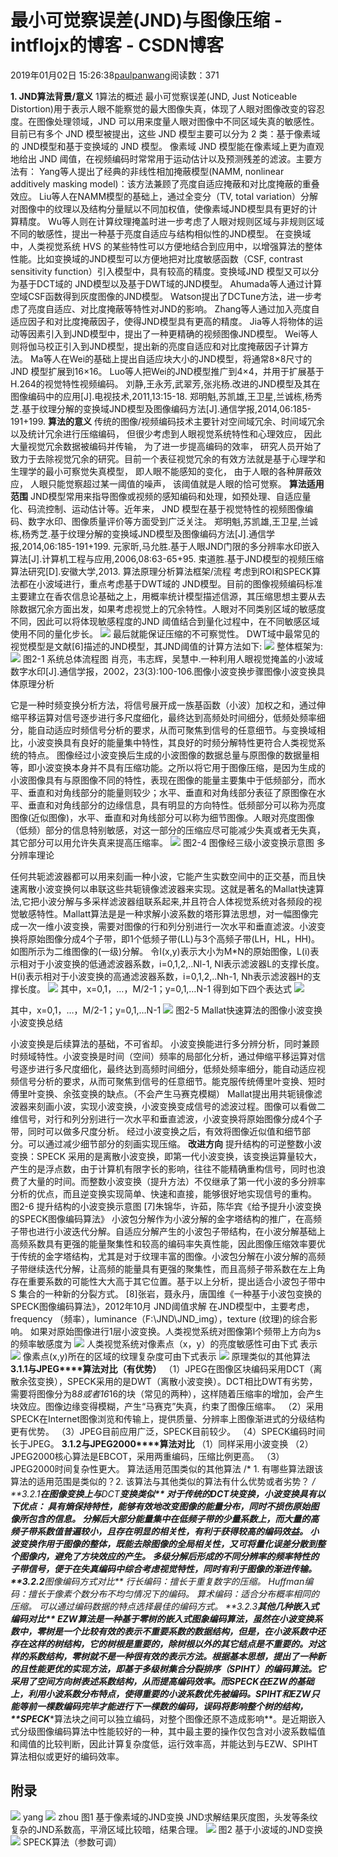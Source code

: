 
# 最小可觉察误差(JND)与图像压缩 - intflojx的博客 - CSDN博客


2019年01月02日 15:26:38[paulpanwang](https://me.csdn.net/intflojx)阅读数：371


**1. JND算法背景/意义**
1算法的概述
最小可觉察误差(JND, Just Noticeable Distortion)用于表示人眼不能察觉的最大图像失真，体现了人眼对图像改变的容忍度。在图像处理领域，JND 可以用来度量人眼对图像中不同区域失真的敏感性。目前已有多个 JND 模型被提出，这些 JND 模型主要可以分为 2 类：基于像素域的 JND模型和基于变换域的 JND 模型。
像素域 JND 模型能在像素域上更为直观地给出 JND 阈值，在视频编码时常常用于运动估计以及预测残差的滤波。主要方法有：
Yang等人提出了经典的非线性相加掩蔽模型(NAMM, nonlinear additively masking model)：该方法兼顾了亮度自适应掩蔽和对比度掩蔽的重叠效应。
Liu等人在NAMM模型的基础上，通过全变分（TV, total variation）分解对图像中的纹理以及结构分量赋以不同加权值，使像素域JND模型具有更好的计算精度。
Wu等人则在计算纹理掩盖时进一步考虑了人眼对规则区域与非规则区域不同的敏感性，提出一种基于亮度自适应与结构相似性的JND模型。
在变换域中，人类视觉系统 HVS 的某些特性可以方便地结合到应用中，以增强算法的整体性能。比如变换域的JND模型可以方便地把对比度敏感函数（CSF, contrast sensitivity function）引入模型中，具有较高的精度。变换域JND 模型又可以分为基于DCT域的 JND模型以及基于DWT域的JND模型。
Ahumada等人通过计算空域CSF函数得到灰度图像的JND模型。
Watson提出了DCTune方法，进一步考虑了亮度自适应、对比度掩蔽等特性对JND的影响。
Zhang等人通过加入亮度自适应因子和对比度掩蔽因子，使得JND模型具有更高的精度。
Jia等人将物体的运动等因素引入到JND模型中，提出了一种更精确的视频图像JND模型。
Wei等人则将伽马校正引入到JND模型，提出新的亮度自适应和对比度掩蔽因子计算方法。
Ma等人在Wei的基础上提出自适应块大小的JND模型，将通常8×8尺寸的JND
模型扩展到16×16。
Luo等人把Wei的JND模型推广到4×4，并用于扩展基于H.264的视觉特性视频编码。
刘静,王永芳,武翠芳,张兆杨.改进的JND模型及其在图像编码中的应用[J].电视技术,2011,13:15-18.
郑明魁,苏凯雄,王卫星,兰诚栋,杨秀芝.基于纹理分解的变换域JND模型及图像编码方法[J].通信学报,2014,06:185-191+199.
**算法的意义**
传统的图像/视频编码技术主要针对空间域冗余、时间域冗余以及统计冗余进行压缩编码， 但很少考虑到人眼视觉系统特性和心理效应， 因此大量视觉冗余数据被编码并传输， 为了进一步提高编码的效率， 研究人员开始了致力于去除视觉冗余的研究。目前一个表征视觉冗余的有效方法就是基于心理学和生理学的最小可察觉失真模型， 即人眼不能感知的变化， 由于人眼的各种屏蔽效应， 人眼只能觉察超过某一阈值的噪声， 该阈值就是人眼的恰可觉察。
**算法适用范围**
JND模型常用来指导图像或视频的感知编码和处理，如预处理、自适应量化、码流控制、运动估计等。近年来， JND 模型在基于视觉特性的视频图像编码、数字水印、图像质量评价等方面受到广泛关注。
郑明魁,苏凯雄,王卫星,兰诚栋,杨秀芝.基于纹理分解的变换域JND模型及图像编码方法[J].通信学报,2014,06:185-191+199.
元家昕,马允胜.基于人眼JND门限的多分辨率水印嵌入算法[J].计算机工程与应用,2006,08:63-65+95.
束道胜.基于JND模型的视频压缩算法研究[D].安徽大学,2013.
算法原理分析算法框架/流程
考虑到ROI和SPECK算法都在小波域进行，重点考虑基于DWT域的 JND模型。目前的图像视频编码标准主要建立在香农信息论基础之上，用概率统计模型描述信源，其压缩思想主要从去除数据冗余方面出发，如果考虑视觉上的冗余特性。人眼对不同类别区域的敏感度不同，因此可以将体现敏感程度的JND 阈值结合到量化过程中，在不同敏感区域使用不同的量化步长。
![](https://img-blog.csdnimg.cn/2019010215213926.png?x-oss-process=image/watermark,type_ZmFuZ3poZW5naGVpdGk,shadow_10,text_aHR0cHM6Ly9ibG9nLmNzZG4ubmV0L2ludGZsb2p4,size_16,color_FFFFFF,t_70)
最后就能保证压缩的不可察觉性。
DWT域中最常见的视觉模型是文献[6]描述的JND模型，其JND阈值的计算方法如下:
![](https://img-blog.csdnimg.cn/20190102152203670.png)
整体框架为:
![](https://img-blog.csdnimg.cn/20190102152225775.png?x-oss-process=image/watermark,type_ZmFuZ3poZW5naGVpdGk,shadow_10,text_aHR0cHM6Ly9ibG9nLmNzZG4ubmV0L2ludGZsb2p4,size_16,color_FFFFFF,t_70)
图2-1 系统总体流程图
肖亮，韦志辉，吴慧中.一种利用人眼视觉掩盖的小波域数字水印[J].通信学报，2002，23(3):100-106.图像小波变换步骤图像小波变换具体原理分析

它是一种时频变换分析方法，将信号展开成一族基函数（小波）加权之和，通过伸缩平移运算对信号逐步进行多尺度细化，最终达到高频处时间细分，低频处频率细分，能自动适应时频信号分析的要求，从而可聚焦到信号的任意细节。与变换域相比，小波变换具有良好的能量集中特性，其良好的时频分解特性更符合人类视觉系统的特点。
图像经过小波变换后生成的小波图像的数据总量与原图像的数据量相等，即小波变换本身并不具有压缩功能。之所以将它用于图像压缩，是因为生成的小波图像具有与原图像不同的特性，表现在图像的能量主要集中于低频部分，而水平、垂直和对角线部分的能量则较少；水平、垂直和对角线部分表征了原图像在水平、垂直和对角线部分的边缘信息，具有明显的方向特性。低频部分可以称为亮度图像(近似图像)，水平、垂直和对角线部分可以称为细节图像。人眼对亮度图像（低频）部分的信息特别敏感，对这一部分的压缩应尽可能减少失真或者无失真，其它部分可以用允许失真来提高压缩率。
![](https://img-blog.csdnimg.cn/20190102152304818.png?x-oss-process=image/watermark,type_ZmFuZ3poZW5naGVpdGk,shadow_10,text_aHR0cHM6Ly9ibG9nLmNzZG4ubmV0L2ludGZsb2p4,size_16,color_FFFFFF,t_70)
图2-4 图像经三级小波变换示意图
多分辨率理论

任何共轭滤波器都可以用来刻画一种小波，它能产生实数空间中的正交基，而且快速离散小波变换何以串联这些共轭镜像滤波器来实现。这就是著名的Mallat快速算法,它把小波分解与多采样滤波器组联系起来,并且符合人体视觉系统对各频段的视觉敏感特性。Mallatt算法是是一种求解小波系数的塔形算法思想，对一幅图像完成一次一维小波变换，需要对图像的行和列分别进行一次水平和垂直滤波。小波变换将原始图像分成4个子带，即1个低频子带(LL)与3个高频子带(LH，HL，HH)。如图所示为二维图像的(一级)分解。
令I(x,y)表示大小为M*N的原始图像，L(i)表示相对于小波变换的低通滤波器系数，i=0,1,2,..Nl-1, Nl表示滤波器L的支撑长度。H(i)表示相对于小波变换的高通滤波器系数，i=0,1,2,..Nh-1, Nh表示滤波器H的支撑长度。
![](https://img-blog.csdnimg.cn/20190102152315854.png?x-oss-process=image/watermark,type_ZmFuZ3poZW5naGVpdGk,shadow_10,text_aHR0cHM6Ly9ibG9nLmNzZG4ubmV0L2ludGZsb2p4,size_16,color_FFFFFF,t_70)
其中，x=0,1，…，M/2-1；y=0,1,…N-1
得到如下四个表达式
![](https://img-blog.csdnimg.cn/20190102152327240.png?x-oss-process=image/watermark,type_ZmFuZ3poZW5naGVpdGk,shadow_10,text_aHR0cHM6Ly9ibG9nLmNzZG4ubmV0L2ludGZsb2p4,size_16,color_FFFFFF,t_70)

其中，x=0,1，…，M/2-1；y=0,1,…N-1
![](https://img-blog.csdnimg.cn/20190102152342156.png?x-oss-process=image/watermark,type_ZmFuZ3poZW5naGVpdGk,shadow_10,text_aHR0cHM6Ly9ibG9nLmNzZG4ubmV0L2ludGZsb2p4,size_16,color_FFFFFF,t_70)
图2-5 Mallat快速算法的图像小波变换
小波变换总结

小波变换是后续算法的基础，不可省却。
小波变换能进行多分辨分析，同时兼顾时频域特性。小波变换是时间（空间）频率的局部化分析，通过伸缩平移运算对信号逐步进行多尺度细化，最终达到高频时间细分，低频处频率细分，能自动适应视频信号分析的要求，从而可聚焦到信号的任意细节。能克服传统傅里叶变换、短时傅里叶变换、余弦变换的缺点。（不会产生马赛克模糊）
Mallat提出用共轭镜像滤波器来刻画小波，实现小波变换，小波变换变成信号的滤波过程。图像可以看做二维信号，对行和列分别进行一次水平和垂直滤波，小波变换将原始图像分成4个子带，同时可以做多尺度分析。
经过小波变换之后，有效将图像近似值和细节部分。可以通过减少细节部分的刻画实现压缩。
**改进方向**
提升结构的可逆整数小波变换：SPECK 采用的是离散小波变换，即第一代小波变换，该变换运算量较大，产生的是浮点数，由于计算机有限字长的影响，往往不能精确重构信号，同时也浪费了大量的时间。而整数小波变换（提升方法）不仅继承了第一代小波的多分辨率分析的优点，而且逆变换实现简单、快速和直接，能够很好地实现信号的重构。
图2-6 提升结构的小波变换示意图
[7]朱锦华，许茹，陈华宾《给予提升小波变换的SPECK图像编码算法》
小波包分解作为小波分解的金字塔结构的推广，在高频子带也进行小波迭代分解。自适应分解产生的小波包子带结构，在小波分解基础上高频系数具有更强的能量聚集性和较高的编码率失真性能，因此图像压缩效率要优于传统的金字塔结构，尤其是对于纹理丰富的图像。小波包分解在小波分解的高频子带继续迭代分解，让高频的能量具有更强的聚集性，而且高频子带系数在左上角存在重要系数的可能性大大高于其它位置。基于以上分析，提出适合小波包子带中 S 集合的一种新的分裂方式。
[8]张岩，聂永丹，唐国维《一种基于小波包变换的SPECK图像编码算法》，2012年10月
JND阈值求解
在JND模型中，主要考虑，frequency （频率），luminance（F:\JND\JND_img），texture (纹理)的综合影响。
如果对原始图像进行1层小波变换。人类视觉系统对图像第l个频带上方向为s的频率敏感度为
![](https://img-blog.csdnimg.cn/20190102152404645.png)
人类视觉系统对像素点（x，y）的亮度敏感性可由下式 表示
![](https://img-blog.csdnimg.cn/20190102152411680.png)
像素点(x,y)所在的区域的纹理复杂度可由下式表示
![](https://img-blog.csdnimg.cn/20190102152420178.png)
原理类似的其他算法
**3.1.1****与****JPEG****算法对比（有优势）**
（1）JPEG在图像区块编码采用DCT（离散余弦变换），SPECK采用的是DWT（离散小波变换）。DCT相比DWT有劣势，需要将图像分为8*8或者16*16的块（常见的两种），这样随着压缩率的增加，会产生块效应。图像边缘变得模糊，产生“马赛克”失真，约束了图像压缩率。
（2）采用SPECK在Internet图像浏览和传输上，提供质量、分辨率上图像渐进式的分级结构更有优势。
（3）JPEG目前应用广泛，SPECK目前较少。
（4）SPECK编码时间长于JPEG。
**3.1.2****与****JPEG2000****算法对比**
（1）同样采用小波变换
（2）JPEG2000核心算法是EBCOT，采用两重编码，压缩比例更高。
（3）JPEG2000时间复杂性更大。
算法适用范围类似的其他算法
/* 1. 有哪些算法跟该算法的适用范围是类似的？2. 该算法与其他类似的算法有什么优势或者劣势？ */
**3.2.1****在图像变换上与****DCT****变换类似**
对于传统的DCT块变换，小波变换具有以下优点：
具有熵保持特性，能够有效地改变图像的能量分布，同时不损伤原始图像所包含的信息。
分解后大部分能量集中在低频子带的少量系数上，而大量的高频子带系数值普遍较小，且存在明显的相关性，有利于获得较高的编码效益。
小波变换作用于图像的整体，既能去除图像的全局相关性，又可将量化误差分散到整个图像内，避免了方块效应的产生。
多级分解后形成的不同分辨率的频率特性的子带信号，便于在失真编码中综合考虑视觉特性，同时有利于图像的渐进传输。
**3.2.2****图像编码方式对比**
行长编码：擅长于重复数字的压缩。
Huffman编码：擅长于像素个数分布不均匀情况下的编码。
算术编码：适合分布概率相同的压缩。
可以通过编码数据的特点选择最佳的编码方式。
**3.2.3****其他几种嵌入式编码对比**
EZW算法是一种基于零树的嵌入式图象编码算法，虽然在小波变换系数中，零树是一个比较有效的表示不重要系数的数据结构，但是，在小波系数中还存在这样的树结构，它的树根是重要的，除树根以外的其它结点是不重要的。对这样的系数结构，零树就不是一种很有效的表示方法。根据基本思想，提出了一种新的且性能更优的实现方法，即基于多级树集合分裂排序（SPIHT）的编码算法。它采用了空间方向树表述系数结构，从而提高编码效率。而SPECK在EZW的基础上，利用小波系数分布特点，使得重要的小波系数优先被编码。SPIHT和EZW只能等前一棵数编码完毕才能进行下一棵数的编码，误码将影响整个树的结构，**SPECK****算法块之间可以独立编码，对整个图像还原不造成影响**。是近期嵌入式分级图像编码算法中性能较好的一种，其中最主要的操作仅包含对小波系数幅值和阈值的比较判断，因此计算复杂度低，运行效率高，并能达到与EZW、SPIHT算法相似或更好的编码效率。
## 附录
![](https://img-blog.csdnimg.cn/20190102152436658.png?x-oss-process=image/watermark,type_ZmFuZ3poZW5naGVpdGk,shadow_10,text_aHR0cHM6Ly9ibG9nLmNzZG4ubmV0L2ludGZsb2p4,size_16,color_FFFFFF,t_70)
yang
![](https://img-blog.csdnimg.cn/20190102152454193.png?x-oss-process=image/watermark,type_ZmFuZ3poZW5naGVpdGk,shadow_10,text_aHR0cHM6Ly9ibG9nLmNzZG4ubmV0L2ludGZsb2p4,size_16,color_FFFFFF,t_70)
zhou
图1 基于像素域的JND变换
JND求解结果灰度图，头发等条纹复杂的JND系数高，平滑区域比较暗，结果合理。
![](https://img-blog.csdnimg.cn/20190102152507672.png?x-oss-process=image/watermark,type_ZmFuZ3poZW5naGVpdGk,shadow_10,text_aHR0cHM6Ly9ibG9nLmNzZG4ubmV0L2ludGZsb2p4,size_16,color_FFFFFF,t_70)
图2 基于小波域的JND变换
![](https://img-blog.csdnimg.cn/20190102152516398.png?x-oss-process=image/watermark,type_ZmFuZ3poZW5naGVpdGk,shadow_10,text_aHR0cHM6Ly9ibG9nLmNzZG4ubmV0L2ludGZsb2p4,size_16,color_FFFFFF,t_70)
SPECK算法（参数可调）


